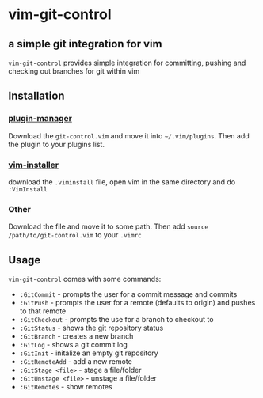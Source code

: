 # vim-git-control
## a simple git integration for vim
`vim-git-control` provides simple integration for committing, pushing and checking out branches for git within vim
## Installation
### [plugin-manager](https://gitlab.sokoll.com/moritz/vim-plugin-manager)
Download the `git-control.vim` and move it into `~/.vim/plugins`. Then add the plugin to your plugins list.
### [vim-installer](https://gitlab.sokoll.com/moritz/vim-install)
download the `.viminstall` file, open vim in the same directory and do `:VimInstall`
### Other
Download the file and move it to some path. Then add `source /path/to/git-control.vim` to your `.vimrc`
## Usage
`vim-git-control` comes with some commands:
- `:GitCommit` - prompts the user for a commit message and commits
- `:GitPush` - prompts the user for a remote (defaults to origin) and pushes to that remote
- `:GitCheckout` - prompts the use for a branch to checkout to
- `:GitStatus` - shows the git repository status
- `:GitBranch` - creates a new branch
- `:GitLog` - shows a git commit log
- `:GitInit` - initalize an empty git repository
- `:GitRemoteAdd` - add a new remote
- `:GitStage <file>` - stage a file/folder
- `:GitUnstage <file>` - unstage a file/folder
- `:GitRemotes` - show remotes
